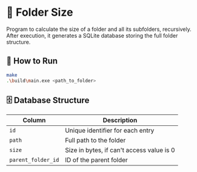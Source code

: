 # 📁 Folder Size

Program to calculate the size of a folder and all its subfolders, recursively. After execution, it generates a SQLite database storing the full folder structure.


## 🚀 How to Run

```bash
make
.\build\main.exe <path_to_folder>
```
## 🗄️ Database Structure

| Column             | Description                         |
|--------------------|-------------------------------------|
| `id`               | Unique identifier for each entry    |
| `path`             | Full path to the folder             |
| `size`             | Size in bytes, if can't access value is 0     |
| `parent_folder_id` | ID of the parent folder             |
